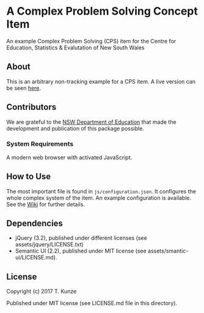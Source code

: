# A Complex Problem Solving Concept Item
An example Complex Problem Solving (CPS) item for the Centre for Education, Statistics & Evalutation of New South Wales

## About
This is an arbitrary non-tracking example for a CPS item. A live version can be seen [here](https://thku.github.io/nsw-cps-item/).

## Contributors
We are grateful to the [NSW Department of Education](https://www.cese.nsw.gov.au/) that made the development and publication of this package possible.

### System Requirements
A modern web browser with activated JavaScript.

## How to Use
The most important file is found in `js/configuration.json`. It configures the whole complex system of the item. An example configuration is available. See the [Wiki](https://github.com/thku/nsw-cps-item/wiki) for further details.

## Dependencies
* jQuery (3.2), published under different licenses (see assets/jquery/LICENSE.txt)
* Semantic UI (2.2), published under MIT license (see assets/smantic-ui/LICENSE.md).

## License
Copyright (c) 2017 T. Kunze

Published under MIT license (see LICENSE.md file in this directory).


